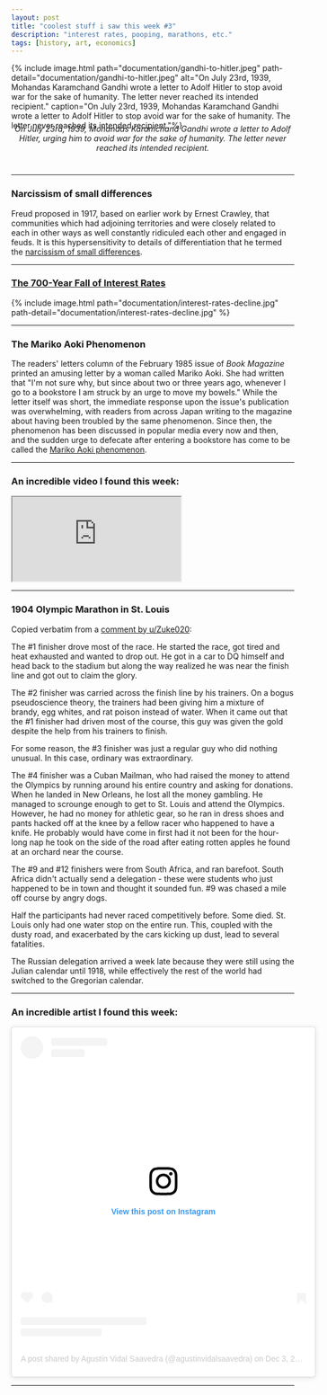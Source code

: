 ```yaml
---
layout: post
title: "coolest stuff i saw this week #3"
description: "interest rates, pooping, marathons, etc."
tags: [history, art, economics]
---
```


{% include image.html path="documentation/gandhi-to-hitler.jpeg" path-detail="documentation/gandhi-to-hitler.jpeg" alt="On July 23rd, 1939, Mohandas Karamchand Gandhi wrote a letter to Adolf Hitler to stop avoid war for the sake of humanity. The letter never reached its intended recipient." caption="On July 23rd, 1939, Mohandas Karamchand Gandhi wrote a letter to Adolf Hitler to stop avoid war for the sake of humanity. The letter never reached its intended recipient."%}
<p style="margin:0; text-align: center;margin: 0;top: -25px;position: relative;"><em>On July 23rd, 1939, Mohandas Karamchand Gandhi wrote a letter to Adolf Hitler, urging him to avoid war for the sake of humanity. The letter never reached its intended recipient.</em></p>
  
---

### **Narcissism of small differences**


Freud proposed in 1917, based on earlier work by Ernest Crawley, that communities which had adjoining territories and were closely related to each in other ways as well constantly ridiculed each other and engaged in feuds. It is this hypersensitivity to details of differentiation that he termed the [narcissism of small differences](https://en.wikipedia.org/wiki/Narcissism_of_small_differences). 

---

### [**The 700-Year Fall of Interest Rates**](https://www.visualcapitalist.com/700-year-decline-of-interest-rates/)

{% include image.html path="documentation/interest-rates-decline.jpg" path-detail="documentation/interest-rates-decline.jpg" %}

---

### **The Mariko Aoki Phenomenon**

The readers' letters column of the February 1985 issue of _Book Magazine_ printed an amusing letter by a woman called Mariko Aoki. She had written that "I'm not sure why, but since about two or three years ago, whenever I go to a bookstore I am struck by an urge to move my bowels." While the letter itself was short, the immediate response upon the issue's publication was overwhelming, with readers from across Japan writing to the magazine about having been troubled by the same phenomenon. Since then, the phenomenon has been discussed in popular media every now and then, and the sudden urge to defecate after entering a bookstore has come to be called the [Mariko Aoki phenomenon](https://en.m.wikipedia.org/wiki/Mariko_Aoki_phenomenon).

---

### **An incredible video I found this week:**
<div class="embed-responsive embed-responsive-16by9">
<iframe src="https://www.youtube.com/embed/jcvd5JZkUXY?modestbranding=1&autohide=1&showinfo=0&controls=1" allowfullscreen></iframe>
</div>

---
  
### **1904 Olympic Marathon in St. Louis**

Copied verbatim from a [comment by u/Zuke020](https://www.reddit.com/r/AskReddit/comments/f9cufu/what_are_some_ridiculous_history_facts/fird56c/):


The #1 finisher drove most of the race. He started the race, got tired and heat exhausted and wanted to drop out. He got in a car to DQ himself and head back to the stadium but along the way realized he was near the finish line and got out to claim the glory.  

The #2 finisher was carried across the finish line by his trainers. On a bogus pseudoscience theory, the trainers had been giving him a mixture of brandy, egg whites, and rat poison instead of water. When it came out that the #1 finisher had driven most of the course, this guy was given the gold despite the help from his trainers to finish.  
  
For some reason, the #3 finisher was just a regular guy who did nothing unusual. In this case, ordinary was extraordinary.  
  
The #4 finisher was a Cuban Mailman, who had raised the money to attend the Olympics by running around his entire country and asking for donations. When he landed in New Orleans, he lost all the money gambling. He managed to scrounge enough to get to St. Louis and attend the Olympics. However, he had no money for athletic gear, so he ran in dress shoes and pants hacked off at the knee by a fellow racer who happened to have a knife. He probably would have come in first had it not been for the hour-long nap he took on the side of the road after eating rotten apples he found at an orchard near the course.  
  
The #9 and #12 finishers were from South Africa, and ran barefoot. South Africa didn't actually send a delegation - these were students who just happened to be in town and thought it sounded fun. #9 was chased a mile off course by angry dogs.  

Half the participants had never raced competitively before. Some died. St. Louis only had one water stop on the entire run. This, coupled with the dusty road, and exacerbated by the cars kicking up dust, lead to several fatalities.  
  
The Russian delegation arrived a week late because they were still using the Julian calendar until 1918, while effectively the rest of the world had switched to the Gregorian calendar.


---

### **An incredible artist I found this week:**
<div style="text-align: center;">
<div style="display: inline-block">
<blockquote class="instagram-media" data-instgrm-permalink="https://www.instagram.com/p/B5oA1TnlxLa/?utm_source=ig_embed&amp;utm_campaign=loading" data-instgrm-version="12" style=" background:#FFF; border:0; border-radius:3px; box-shadow:0 0 1px 0 rgba(0,0,0,0.5),0 1px 10px 0 rgba(0,0,0,0.15); margin: 1px; max-width:540px; min-width:326px; padding:0; width:99.375%; width:-webkit-calc(100% - 2px); width:calc(100% - 2px);"><div style="padding:16px;"> <a href="https://www.instagram.com/p/B5oA1TnlxLa/?utm_source=ig_embed&amp;utm_campaign=loading" style=" background:#FFFFFF; line-height:0; padding:0 0; text-align:center; text-decoration:none; width:100%;" target="_blank"> <div style=" display: flex; flex-direction: row; align-items: center;"> <div style="background-color: #F4F4F4; border-radius: 50%; flex-grow: 0; height: 40px; margin-right: 14px; width: 40px;"></div> <div style="display: flex; flex-direction: column; flex-grow: 1; justify-content: center;"> <div style=" background-color: #F4F4F4; border-radius: 4px; flex-grow: 0; height: 14px; margin-bottom: 6px; width: 100px;"></div> <div style=" background-color: #F4F4F4; border-radius: 4px; flex-grow: 0; height: 14px; width: 60px;"></div></div></div><div style="padding: 19% 0;"></div> <div style="display:block; height:50px; margin:0 auto 12px; width:50px;"><svg width="50px" height="50px" viewBox="0 0 60 60" version="1.1" xmlns="https://www.w3.org/2000/svg" xmlns:xlink="https://www.w3.org/1999/xlink"><g stroke="none" stroke-width="1" fill="none" fill-rule="evenodd"><g transform="translate(-511.000000, -20.000000)" fill="#000000"><g><path d="M556.869,30.41 C554.814,30.41 553.148,32.076 553.148,34.131 C553.148,36.186 554.814,37.852 556.869,37.852 C558.924,37.852 560.59,36.186 560.59,34.131 C560.59,32.076 558.924,30.41 556.869,30.41 M541,60.657 C535.114,60.657 530.342,55.887 530.342,50 C530.342,44.114 535.114,39.342 541,39.342 C546.887,39.342 551.658,44.114 551.658,50 C551.658,55.887 546.887,60.657 541,60.657 M541,33.886 C532.1,33.886 524.886,41.1 524.886,50 C524.886,58.899 532.1,66.113 541,66.113 C549.9,66.113 557.115,58.899 557.115,50 C557.115,41.1 549.9,33.886 541,33.886 M565.378,62.101 C565.244,65.022 564.756,66.606 564.346,67.663 C563.803,69.06 563.154,70.057 562.106,71.106 C561.058,72.155 560.06,72.803 558.662,73.347 C557.607,73.757 556.021,74.244 553.102,74.378 C549.944,74.521 548.997,74.552 541,74.552 C533.003,74.552 532.056,74.521 528.898,74.378 C525.979,74.244 524.393,73.757 523.338,73.347 C521.94,72.803 520.942,72.155 519.894,71.106 C518.846,70.057 518.197,69.06 517.654,67.663 C517.244,66.606 516.755,65.022 516.623,62.101 C516.479,58.943 516.448,57.996 516.448,50 C516.448,42.003 516.479,41.056 516.623,37.899 C516.755,34.978 517.244,33.391 517.654,32.338 C518.197,30.938 518.846,29.942 519.894,28.894 C520.942,27.846 521.94,27.196 523.338,26.654 C524.393,26.244 525.979,25.756 528.898,25.623 C532.057,25.479 533.004,25.448 541,25.448 C548.997,25.448 549.943,25.479 553.102,25.623 C556.021,25.756 557.607,26.244 558.662,26.654 C560.06,27.196 561.058,27.846 562.106,28.894 C563.154,29.942 563.803,30.938 564.346,32.338 C564.756,33.391 565.244,34.978 565.378,37.899 C565.522,41.056 565.552,42.003 565.552,50 C565.552,57.996 565.522,58.943 565.378,62.101 M570.82,37.631 C570.674,34.438 570.167,32.258 569.425,30.349 C568.659,28.377 567.633,26.702 565.965,25.035 C564.297,23.368 562.623,22.342 560.652,21.575 C558.743,20.834 556.562,20.326 553.369,20.18 C550.169,20.033 549.148,20 541,20 C532.853,20 531.831,20.033 528.631,20.18 C525.438,20.326 523.257,20.834 521.349,21.575 C519.376,22.342 517.703,23.368 516.035,25.035 C514.368,26.702 513.342,28.377 512.574,30.349 C511.834,32.258 511.326,34.438 511.181,37.631 C511.035,40.831 511,41.851 511,50 C511,58.147 511.035,59.17 511.181,62.369 C511.326,65.562 511.834,67.743 512.574,69.651 C513.342,71.625 514.368,73.296 516.035,74.965 C517.703,76.634 519.376,77.658 521.349,78.425 C523.257,79.167 525.438,79.673 528.631,79.82 C531.831,79.965 532.853,80.001 541,80.001 C549.148,80.001 550.169,79.965 553.369,79.82 C556.562,79.673 558.743,79.167 560.652,78.425 C562.623,77.658 564.297,76.634 565.965,74.965 C567.633,73.296 568.659,71.625 569.425,69.651 C570.167,67.743 570.674,65.562 570.82,62.369 C570.966,59.17 571,58.147 571,50 C571,41.851 570.966,40.831 570.82,37.631"></path></g></g></g></svg></div><div style="padding-top: 8px;"> <div style=" color:#3897f0; font-family:Arial,sans-serif; font-size:14px; font-style:normal; font-weight:550; line-height:18px;"> View this post on Instagram</div></div><div style="padding: 12.5% 0;"></div> <div style="display: flex; flex-direction: row; margin-bottom: 14px; align-items: center;"><div> <div style="background-color: #F4F4F4; border-radius: 50%; height: 12.5px; width: 12.5px; transform: translateX(0px) translateY(7px);"></div> <div style="background-color: #F4F4F4; height: 12.5px; transform: rotate(-45deg) translateX(3px) translateY(1px); width: 12.5px; flex-grow: 0; margin-right: 14px; margin-left: 2px;"></div> <div style="background-color: #F4F4F4; border-radius: 50%; height: 12.5px; width: 12.5px; transform: translateX(9px) translateY(-18px);"></div></div><div style="margin-left: 8px;"> <div style=" background-color: #F4F4F4; border-radius: 50%; flex-grow: 0; height: 20px; width: 20px;"></div> <div style=" width: 0; height: 0; border-top: 2px solid transparent; border-left: 6px solid #f4f4f4; border-bottom: 2px solid transparent; transform: translateX(16px) translateY(-4px) rotate(30deg)"></div></div><div style="margin-left: auto;"> <div style=" width: 0px; border-top: 8px solid #F4F4F4; border-right: 8px solid transparent; transform: translateY(16px);"></div> <div style=" background-color: #F4F4F4; flex-grow: 0; height: 12px; width: 16px; transform: translateY(-4px);"></div> <div style=" width: 0; height: 0; border-top: 8px solid #F4F4F4; border-left: 8px solid transparent; transform: translateY(-4px) translateX(8px);"></div></div></div> <div style="display: flex; flex-direction: column; flex-grow: 1; justify-content: center; margin-bottom: 24px;"> <div style=" background-color: #F4F4F4; border-radius: 4px; flex-grow: 0; height: 14px; margin-bottom: 6px; width: 224px;"></div> <div style=" background-color: #F4F4F4; border-radius: 4px; flex-grow: 0; height: 14px; width: 144px;"></div></div></a><p style=" color:#c9c8cd; font-family:Arial,sans-serif; font-size:14px; line-height:17px; margin-bottom:0; margin-top:8px; overflow:hidden; padding:8px 0 7px; text-align:center; text-overflow:ellipsis; white-space:nowrap;"><a href="https://www.instagram.com/p/B5oA1TnlxLa/?utm_source=ig_embed&amp;utm_campaign=loading" style=" color:#c9c8cd; font-family:Arial,sans-serif; font-size:14px; font-style:normal; font-weight:normal; line-height:17px; text-decoration:none;" target="_blank">A post shared by Agustín Vidal Saavedra (@agustinvidalsaavedra)</a> on <time style=" font-family:Arial,sans-serif; font-size:14px; line-height:17px;" datetime="2019-12-03T21:23:26+00:00">Dec 3, 2019 at 1:23pm PST</time></p></div></blockquote> <script async src="//www.instagram.com/embed.js"></script></div></div>

---


  
